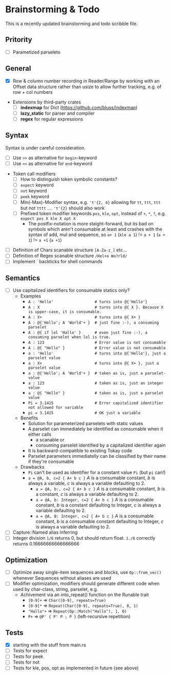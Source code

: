 # Brainstorming & Todo

This is a recently updated brainstorming and todo scribble file.

## Pritority

- [ ] Parametized parselets

## General

- [x] Row & column number recording in Reader/Range by working with an Offset data structure rather than usize to allow further tracking, e.g. of row + col numbers
- Extensions by third-party crates
    - [ ] **indexmap** for Dict (https://github.com/bluss/indexmap)
    - [ ] **lazy_static** for parser and compiler
    - [ ] **regex** for regular expressions

## Syntax

Syntax is under careful consideration.

- [ ] Use `>>` as alternative for `begin`-keyword
- [ ] Use `<<` as alternative for `end`-keyword
- Token call modifiers
  - [ ] How to distinguish token symbolic constants?
  - [ ] `expect` keyword
  - [ ] `not` keyword
  - [ ] `peek` keyword
  - [ ] Min(-Max)-Modifier syntax, e.g. `'t'{2, 4}` allowing for `tt`, `ttt`, `ttt` but not `tttt` .... `'t'{2}` should also work
  - [ ] Prefixed token modifier keywords `pos`, `kle`, `opt`, instead of `+`, `*`, `?`, e.g. `expect pos X kle X opt X`
    - The postfix-notation is more staight-forward, but its bad on symbols which aren't consumable at least and crashes with the syntax of add, mul and sequence, so `a+ 1` (`kle a 1`) != `a + 1` (`a + 1`) != `a +1` (`a +1`)
- [ ] Definition of Chars scanable structure `[A-Za-z_]` etc...
- [ ] Definition of Regex scanable structure `/Hel+o Wo?rld/`
- [ ] Implement ` backticks for shell commands

## Semantics

- [ ] Use capitalized identifiers for consumable statics only?
  - Examples
    - `A : 'Hello'                  # turns into @{'Hello'}`
    - `A : X                        # turns into @{ X }. Because X is upper-case, it is consumable.`
    - `A : X+                       # turns into @{ X+ }`
    - `A : @{'Hello'; A 'World'+ }  # just fine :-), a consuming parselet`
    - `A : @{ if lol 'Hallo' }      # even just fine :-), a consuming parselet when lol is true.`
    - `A : 123                      # Error value is not consumable`
    - `A : @{ "Hello" }             # Error value is not consumable`
    - `a : 'Hello'                  # turns into @{'Hello'}, just a parselet value`
    - `a : X+                       # turns into @{ X+ }, just a parselet value`
    - `a : @{'Hello'; A 'World'+ }  # taken as is, just a parselet-value`
    - `a : 123                      # taken as is, just an integer value`
    - `a : @{ "Hello" }             # taken as is, just a parselet value`
    - `Pi = 3.1415                  # Error capitalized identifier not allowed for variable`
    - `pi = 3.1415                  # OK just a variable`
  - Benefits
    - Solution for parameterized parselets with static values
    - A parselet can immediately be identified as consumable when it either calls
      - a scanable or
      - consuming parselet identified by a capitalized identifier again
    - It is backward-compatible to existing Tokay code
    - Parselet parameters immediatelly can be classified by their name if they're consumable
  - Drawbacks
    - `Pi` can't be used as identifier for a constant value `Pi` (but `pi` can!)
    - `a = @A, b, c=2 { A+ b c }` *A* is a consumable constant, *b* is always a variable, *c* is always a variable defaulting to 2.
      - `a = @A, b:, c=2 { A+ b c }` *A* is a consumable constant, *b* is a constant, *c* is always a variable defaulting to 2.
      - `a = @A, b: Integer, c=2 { A+ b c }` *A* is a consumable constant, *b* is a constant defaulting to Integer, *c* is always a variable defaulting to 2.
      - `a = @A, B: Integer, c=2 { A+ b c }` *A* is a consumable constant, *b* is a consumable constant defaulting to Integer, *c* is always a variable defaulting to 2.
- [ ] Capture::Named alias inferring
- [ ] Integer division `1/6` returns 0, but should return float. `1./6` correctly returns 0.16666666666666666

## Optimization

- [ ] Optimize away single-item sequences and blocks, use `Op::from_vec()` whenever Sequences without aliases are used
- [ ] Modifier optimization, modifiers should generate different code when used by char-class, string, parselet, e.g.
  - Achivement via an into_repeat() function on the Runable trait
    - `[0-9]+` => `Char([0-9], repeats=True)`
    - `[0-9]*` => `Repeat(Char([0-9], repeats=True), 0, 1)`
    - `"Hallo"+` => `Repeat(Op::Match("Hallo"), 1, 0)`
    - `P+` => `@P' { P' P ; P }` (left-recursive repetition)

## Tests

- [x] starting with the stuff from main.rs
- [ ] Tests for expect
- [ ] Tests for peek
- [ ] Tests for not
- [ ] Tests for kle, pos, opt as implemented in future (see above)
